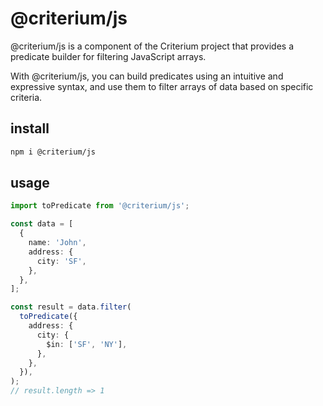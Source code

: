 # @criterium/js

@criterium/js is a component of the Criterium project that provides a predicate builder for filtering JavaScript arrays.

With @criterium/js, you can build predicates using an intuitive and expressive syntax, and use them to filter arrays of data based on specific criteria.

## install

```sh
npm i @criterium/js
```

## usage

```ts
import toPredicate from '@criterium/js';

const data = [
  {
    name: 'John',
    address: {
      city: 'SF',
    },
  },
];

const result = data.filter(
  toPredicate({
    address: {
      city: {
        $in: ['SF', 'NY'],
      },
    },
  }),
);
// result.length => 1
```
